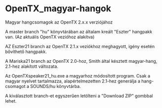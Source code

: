 # OpenTX_magyar-hangok
Magyar hangcsomagok az OpenTX 2.x.x verziójához

A master branch "hu" könyvtárában az általam kreált "Eszter" hangpakk van. (Az aktuális OpenTX vezióhoz alakítva)

AZ Eszter21 branch az OpenTX 2.1.x veziókhoz meghagyott, igény esetén bővíthető hangpakk.

A Mariska21 branch az OpenTX 2.0-hoz, Smith által késztett magyar-hang, 2.1-hez alakított változata.

Az OpenTXspeaker21_hu.exe a magyarhoz módosított program. Csak a magyar nyelvet tartalmazza, alapértelmezetten 2.1-hez generálja a hang-csomagot a SOUNDS/hu könyvtárba.

A kiválasztott branch-et egyszerűen letölteni a "Download ZIP" gombbal lehet.

